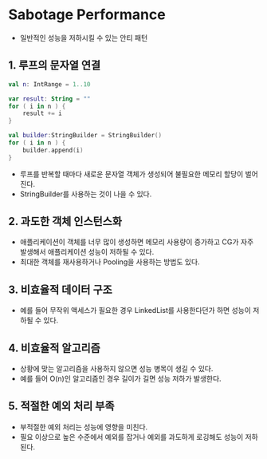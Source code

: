 # Sabotage Performance

- 일반적인 성능을 저하시킬 수 있는 안티 패턴

## 1. 루프의 문자열 연결
```kotlin
val n: IntRange = 1..10

var result: String = ""
for ( i in n ) {
    result += i
}

val builder:StringBuilder = StringBuilder()
for ( i in n ) {
    builder.append(i)
}
```

- 루프를 반복할 때마다 새로운 문자열 객체가 생성되어 불필요한 메모리 할당이 벌어진다. 
- StringBuilder를 사용하는 것이 나을 수 있다.

## 2. 과도한 객체 인스턴스화 
- 애플리케이션이 객체를 너무 많이 생성하면 메모리 사용량이 증가하고 CG가 자주 발생해서 애플리케이션 성능이 저하될 수 있다.
- 최대한 객체를 재사용하거나 Pooling을 사용하는 방법도 있다.

## 3. 비효율적 데이터 구조
- 예를 들어 무작위 액세스가 필요한 경우 LinkedList를 사용한다던가 하면 성능이 저하될 수 있다.

## 4. 비효율적 알고리즘
- 상황에 맞는 알고리즘을 사용하지 않으면 성능 병목이 생길 수 있다.
- 예를 들어 O(n)인 알고리즘인 경우 길이가 길면 성능 저하가 발생한다.

## 5. 적절한 예외 처리 부족
- 부적절한 예외 처리는 성능에 영향을 미친다. 
- 필요 이상으로 높은 수준에서 예외를 잡거나 예외를 과도하게 로깅해도 성능이 저하된다.